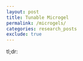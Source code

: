 ```yaml
---
layout: post
title: Tunable Microgel
permalink: /microgels/
categories: research_posts
exclude: true
---
```


tl;dr: 
